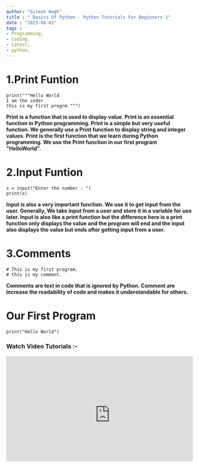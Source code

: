 ```yaml
---
author: "Gitesh Wagh"
title : " Basics Of Python - Python Tutorials For Beginners 1"
date : "2023-06-02"
tags : 
- Programming, 
- Coding,
- Latest,
- python,
---
```


# 1.Print Funtion
```
print("""Hello World
I am the coder
this is my first progrm.""")
```

**Print is a function that is used to display value. Print is an essential function in Python programming. Print is a simple but very useful function. We generally use a Print function to display string and integer values. Print is the first function that we learn during Python programming. We use the Print function in our first program "HelloWorld".**

# 2.Input Funtion
```
x = input("Enter the number : ")
print(x)
```

**Input is also a very important function. We use it to get input from the user. Generally, We take input from a user and store it in a variable for use later.  Input is also like a print function but the difference here is a print function only displays the value and the program will end and the input also displays the value but ends after getting input from a user.**

# 3.Comments
```
# This is my first program.
# this is my comment.
```

**Comments are text in code that is ignored by Python. Comment are increase the readability of code and makes it understandable for others.**

# Our First Program
```
print("Hello World")
```

### Watch Video Tutorials :-

<div style="position: relative; padding-bottom: 56.25%; height: 0; overflow: hidden;">
<iframe width="560" height="315" src="https://www.youtube.com/embed/MSReO9U-PTA" title="YouTube video player" frameborder="0" allow="accelerometer; autoplay; clipboard-write; encrypted-media; gyroscope; picture-in-picture; web-share" allowfullscreen></iframe>


